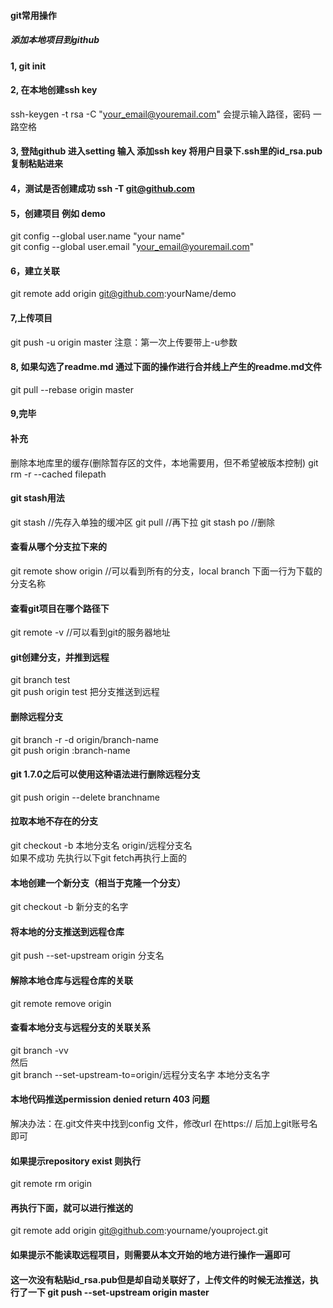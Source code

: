 #### git常用操作
##### 添加本地项目到github
#### 1, git init
#### 2, 在本地创建ssh key
ssh-keygen -t rsa -C "your_email@youremail.com" 
会提示输入路径，密码 一路空格
#### 3, 登陆github 进入setting 输入 添加ssh key 将用户目录下.ssh里的id_rsa.pub复制粘贴进来
#### 4，测试是否创建成功 ssh -T git@github.com 
#### 5，创建项目 例如 demo
git config --global user.name "your name"  
git config --global user.email "your_email@youremail.com" 
#### 6，建立关联
git remote add origin git@github.com:yourName/demo
#### 7,上传项目
git push -u origin master 
注意：第一次上传要带上-u参数
#### 8, 如果勾选了readme.md 通过下面的操作进行合并线上产生的readme.md文件
git pull --rebase origin master
#### 9,完毕

#### 补充
删除本地库里的缓存(删除暂存区的文件，本地需要用，但不希望被版本控制)
git rm -r --cached filepath
#### git stash用法
git stash //先存入单独的缓冲区
git pull  //再下拉
git stash po //删除
#### 查看从哪个分支拉下来的
git remote show origin //可以看到所有的分支，local branch 下面一行为下载的分支名称
#### 查看git项目在哪个路径下
git remote -v //可以看到git的服务器地址
#### git创建分支，并推到远程
git branch test  
git push origin test 把分支推送到远程  
#### 删除远程分支
git branch -r -d origin/branch-name  
git push origin :branch-name  
#### git 1.7.0之后可以使用这种语法进行删除远程分支
git push origin --delete branchname

#### 拉取本地不存在的分支
git checkout -b 本地分支名 origin/远程分支名  
如果不成功 先执行以下git fetch再执行上面的
#### 本地创建一个新分支（相当于克隆一个分支）
git checkout -b 新分支的名字
#### 将本地的分支推送到远程仓库
git push --set-upstream origin 分支名
#### 解除本地仓库与远程仓库的关联
git remote remove origin
#### 查看本地分支与远程分支的关联关系
git branch -vv   
然后   
git branch --set-upstream-to=origin/远程分支名字 本地分支名字
#### 本地代码推送permission denied return 403 问题   
解决办法：在.git文件夹中找到config 文件，修改url 在https:// 后加上git账号名即可
#### 如果提示repository exist 则执行
git remote rm origin
#### 再执行下面，就可以进行推送的
git remote add origin git@github.com:yourname/youproject.git
#### 如果提示不能读取远程项目，则需要从本文开始的地方进行操作一遍即可
#### 这一次没有粘贴id_rsa.pub但是却自动关联好了，上传文件的时候无法推送，执行了一下 git push --set-upstream origin master